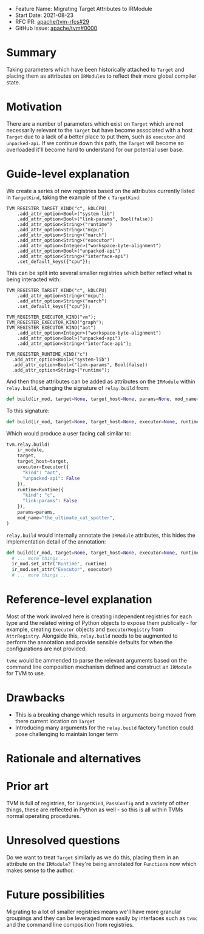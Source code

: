 - Feature Name: Migrating Target Attributes to IRModule
- Start Date: 2021-08-23
- RFC PR: [apache/tvm-rfcs#29](https://github.com/apache/tvm-rfcs/pull/29)
- GitHub Issue: [apache/tvm#0000](https://github.com/apache/tvm/issues/0000)

# Summary
[summary]: #summary

Taking parameters which have been historically attached to `Target` and placing them as attributes on `IRModule`s to reflect their more global compiler state.

# Motivation
[motivation]: #motivation

There are a number of parameters which exist on `Target` which are not necessarily relevant to the `Target` but have become associated with a host `Target` due to a lack of a better place to put them, such as `executor` and `unpacked-api`. If we continue down this path, the `Target` will become so overloaded it'll become hard to understand for our potential user base.

# Guide-level explanation
[guide-level-explanation]: #guide-level-explanation

We create a series of new registries based on the attributes currently listed in `TargetKind`, taking the example of the `c` `TargetKind`:

```
TVM_REGISTER_TARGET_KIND("c", kDLCPU)
    .add_attr_option<Bool>("system-lib")
    .add_attr_option<Bool>("link-params", Bool(false))
    .add_attr_option<String>("runtime")
    .add_attr_option<String>("mcpu")
    .add_attr_option<String>("march")
    .add_attr_option<String>("executor")
    .add_attr_option<Integer>("workspace-byte-alignment")
    .add_attr_option<Bool>("unpacked-api")
    .add_attr_option<String>("interface-api")
    .set_default_keys({"cpu"});
```

This can be split into several smaller registries which better reflect what is being interacted with:
```
TVM_REGISTER_TARGET_KIND("c", kDLCPU)
    .add_attr_option<String>("mcpu")
    .add_attr_option<String>("march")
    .set_default_keys({"cpu"});

TVM_REGISTER_EXECUTOR_KIND("vm");
TVM_REGISTER_EXECUTOR_KIND("graph");
TVM_REGISTER_EXECUTOR_KIND("aot")
    .add_attr_option<Integer>("workspace-byte-alignment")
    .add_attr_option<Bool>("unpacked-api")
    .add_attr_option<String>("interface-api");

TVM_REGISTER_RUNTIME_KIND("c")
  .add_attr_option<Bool>("system-lib")
  .add_attr_option<Bool>("link-params", Bool(false))
  .add_attr_option<String>("runtime");
```

And then those attributes can be added as attributes on the `IRModule` within `relay.build`, changing the signature of `relay.build` from:
```py
def build(ir_mod, target=None, target_host=None, params=None, mod_name="default")
```
To this signature:
```py
def build(ir_mod, target=None, target_host=None, executor=None, runtime=None, params=None, mod_name="default")
```

Which would produce a user facing call similar to:
```py
tvm.relay.build(
    ir_module,
    target,
    target_host=target,
    executor=Executor({
      "kind": "aot",
      "unpacked-api": False
    }),
    runtime=Runtime({
      "kind": "c",
      "link-params": False
    }),
    params=params,
    mod_name="the_ultimate_cat_spotter",
)
```

`relay.build` would internally annotate the `IRModule` attributes, this hides the implementation detail of the annotation:
```py
def build(ir_mod, target=None, target_host=None, executor=None, runtime=None, params=None, mod_name="default"):
  # ... more things ...
  ir_mod.set_attr("Runtime", runtime)
  ir_mod.set_attr("Executor", executor)
  # ... more things ...
```

# Reference-level explanation
[reference-level-explanation]: #reference-level-explanation

Most of the work involved here is creating independent registries for each type and the related wiring of Python objects to expose them publically - for example, creating `Executor` objects and `ExecutorRegistry` from `AttrRegistry`. Alongside this, `relay.build` needs to be augmented to perform the annotation and provide sensible defaults for when the configurations are not provided.

`tvmc` would be ammended to parse the relevant arguments based on the command line composition mechanism defined and construct an `IRModule` for TVM to use.

# Drawbacks
[drawbacks]: #drawbacks

* This is a breaking change which results in arguments being moved from there current location on `Target`
* Introducing many arguments for the `relay.build` factory function could pose challenging to maintain longer term

# Rationale and alternatives
[rationale-and-alternatives]: #rationale-and-alternatives

# Prior art
[prior-art]: #prior-art

TVM is full of registries, for `TargetKind`, `PassConfig` and a variety of other things, these are reflected in Python as well - so this is all within TVMs normal operating procedures.

# Unresolved questions
[unresolved-questions]: #unresolved-questions

Do we want to treat `Target` similarly as we do this, placing them in an attribute on the `IRModule`? They're being annotated for `Function`s now which makes sense to the author.

# Future possibilities
[future-possibilities]: #future-possibilities

Migrating to a lot of smaller registries means we'll have more granular groupings and they can be leveraged more easily by interfaces such as `tvmc` and the command line composition from registries.